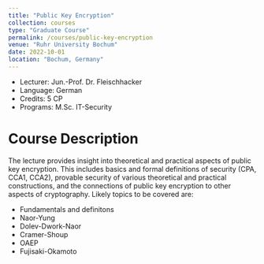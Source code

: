 ```yaml
---
title: "Public Key Encryption"
collection: courses
type: "Graduate Course"
permalink: /courses/public-key-encryption
venue: "Ruhr University Bochum"
date: 2022-10-01
location: "Bochum, Germany"
---
```


* Lecturer: Jun.-Prof. Dr. Fleischhacker
* Language: German
* Credits: 5 CP
* Programs: M.Sc. IT-Security


Course Description
======

The lecture provides insight into theoretical and practical aspects of public key encryption.
This includes basics and formal definitions of security (CPA, CCA1, CCA2), provable security of various theoretical and practical constructions, and the connections of public key encryption to other aspects of cryptography.
Likely topics to be covered are:

* Fundamentals and definitons
* Naor-Yung
* Dolev-Dwork-Naor
* Cramer-Shoup
* OAEP
* Fujisaki-Okamoto
